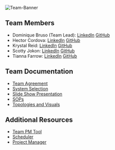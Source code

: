![Team-Banner](https://i.pinimg.com/736x/a1/be/eb/a1beeb2b96f9c9566a6d3b85fcab1b4b.jpg)

## Team Members
- Dominique Bruso (Team Lead): [LinkedIn](https://www.linkedin.com/in/dominique-bruso-7005b827a/) [GitHub](https://github.com/nbruso) 
- Hector Cordova: [LinkedIn](www.linkedin.com/in/hector-a-cordova) [GitHub](https://github.com/Hector2024)
- Krystal Reid: [LinkedIn](https://www.linkedin.com/in/krystalbsreid/) [GitHub](https://github.com/thechaoskrys) 
- Scotty Jokon: [LinkedIn](https://www.linkedin.com/in/scottyjokon/) [GitHub](https://github.com/SteezyLoh)
- Tianna Farrow: [LinkedIn](www.linkedin.com/in/tianna-farrow) [GitHub](https://github.com/raqueltianna)


## Team Documentation
- [Team Agreement](teamagreement.md)
- [System Selection](systemselction.md)
- [Slide Show Presentation](https://github.com/cyberguardianit/Presentation-Materials)
- [SOPs](https://github.com/cyberguardianit/SOPs)
- [Topologies and Visuals](https://github.com/cyberguardianit/Topologies-and-Visuals)

## Additional Resources
- [Team PM Tool](https://app.slack.com/huddle/T039KG69K/C064H6LG0G6)
- [Scheduler](https://calendar.google.com/calendar/u/0/r?cid=57c89e02aceed7d592312026d462e6565d0166ba8ac4cb3014191f6cc9e8ebff@group.calendar.google.com&pli=1)
- [Project Manager](https://github.com/users/raqueltianna/projects/1)
